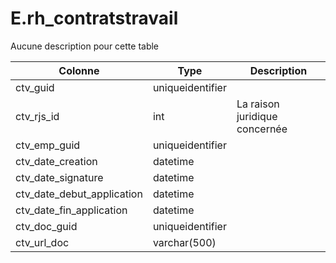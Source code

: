# E.rh_contratstravail

Aucune description pour cette table

Colonne|Type|Description
---|---|---
ctv_guid|uniqueidentifier|
ctv_rjs_id|int|La raison juridique concernée 
ctv_emp_guid|uniqueidentifier|
ctv_date_creation|datetime|
ctv_date_signature|datetime|
ctv_date_debut_application|datetime|
ctv_date_fin_application|datetime|
ctv_doc_guid|uniqueidentifier|
ctv_url_doc|varchar(500)|
